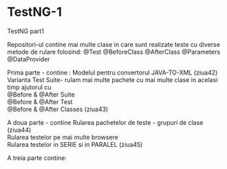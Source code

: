 # TestNG-1
TestNG part1

Repositori-ul contine mai multe clase in care sunt realizate teste cu diverse metode de rulare folosind: 
@Test
@BeforeClass
@AfterClass
@Parameters
@DataProvider

Prima parte - contine :
Modelul pentru convertorul JAVA-TO-XML (ziua42)
Varianta Test Suite- rulam mai multe pachete cu mai multe clase in acelasi timp ajutorul cu   
@Before & @After Suite   
@Before & @After Test  
@Before & @After Classes 
(ziua43)

A doua parte - contine 
Rularea pachetelor de teste - grupuri de clase (ziua44)   
Rularea testelor pe mai multe browsere  
Rularea testelor in SERIE si in PARALEL (ziua45)    

A treia parte contine:  



